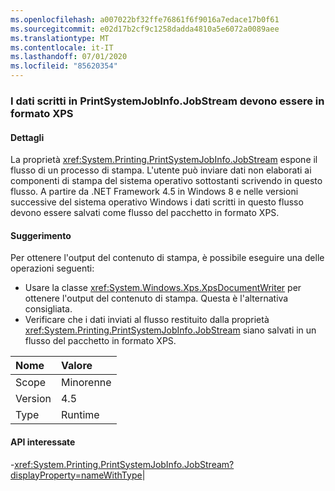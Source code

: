 ```yaml
---
ms.openlocfilehash: a007022bf32ffe76861f6f9016a7edace17b0f61
ms.sourcegitcommit: e02d17b2cf9c1258dadda4810a5e6072a0089aee
ms.translationtype: MT
ms.contentlocale: it-IT
ms.lasthandoff: 07/01/2020
ms.locfileid: "85620354"
---
```

### <a name="data-written-to-printsystemjobinfojobstream-must-be-in-xps-format"></a>I dati scritti in PrintSystemJobInfo.JobStream devono essere in formato XPS

#### <a name="details"></a>Dettagli

La proprietà <xref:System.Printing.PrintSystemJobInfo.JobStream> espone il flusso di un processo di stampa. L'utente può inviare dati non elaborati ai componenti di stampa del sistema operativo sottostanti scrivendo in questo flusso. A partire da .NET Framework 4.5 in Windows 8 e nelle versioni successive del sistema operativo Windows i dati scritti in questo flusso devono essere salvati come flusso del pacchetto in formato XPS.

#### <a name="suggestion"></a>Suggerimento

Per ottenere l'output del contenuto di stampa, è possibile eseguire una delle operazioni seguenti:<ul><li>Usare la classe <xref:System.Windows.Xps.XpsDocumentWriter> per ottenere l'output del contenuto di stampa. Questa è l'alternativa consigliata.</li><li>Verificare che i dati inviati al flusso restituito dalla proprietà <xref:System.Printing.PrintSystemJobInfo.JobStream> siano salvati in un flusso del pacchetto in formato XPS.</li></ul>

| Nome    | Valore       |
|:--------|:------------|
| Scope   |Minorenne|
|Version|4.5|
|Type|Runtime

#### <a name="affected-apis"></a>API interessate

-<xref:System.Printing.PrintSystemJobInfo.JobStream?displayProperty=nameWithType></li></ul>|
